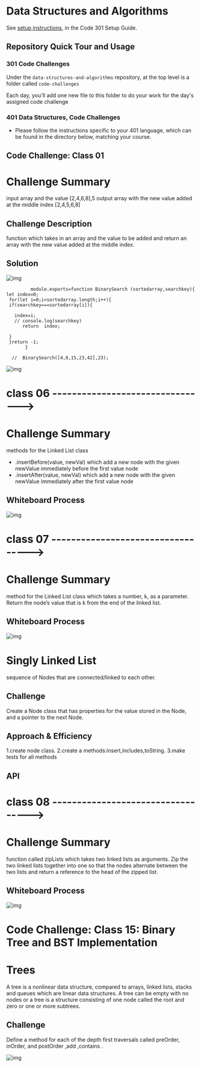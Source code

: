 # Data Structures and Algorithms

See [setup instructions](https://codefellows.github.io/setup-guide/code-301/3-code-challenges), in the Code 301 Setup Guide.

## Repository Quick Tour and Usage

### 301 Code Challenges

Under the `data-structures-and-algorithms` repository, at the top level is a folder called `code-challenges`

Each day, you'll add one new file to this folder to do your work for the day's assigned code challenge

### 401 Data Structures, Code Challenges

- Please follow the instructions specific to your 401 language, which can be found in the directory below, matching your course.

## Code Challenge: Class 01


# Challenge Summary
<!-- Short summary or background information -->
input array and the value   [2,4,6,8],5
output  array with the new value added at the middle index [2,4,5,6,8]

## Challenge Description
<!-- Description of the challenge -->
function which takes in an array and the value to be added and  return an array with the new value added at the middle index.

## Solution
<!-- Embedded whiteboard image -->
![img](screenshot.jpeg)


             module.exports=function BinarySearch (sortedarray,searchkey){
    let index=0;
     for(let i=0;i<sortedarray.length;i++){
     if(searchkey===sortedarray[i]){
       
       index=i;
       // console.log(searchkey)
          return  index;
      
     }
     }return -1;
           } 
     
      //  BinarySearch([4,8,15,23,42],23);

![img](img/ch03.jpeg)





# class 06 -------------------------------->

<!------------------------------ class 06 ---------------------------------->

# Challenge Summary
<!-- Description of the challenge -->
methods for the Linked List class 
- .insertBefore(value, newVal) which add a new node with the given newValue immediately before the first value node
- .insertAfter(value, newVal) which add a new node with the given newValue immediately after the first value node

## Whiteboard Process
<!-- Embedded whiteboard image -->
![img](img/ch6.jpeg)



# class 07 ---------------------------------->

# Challenge Summary
<!-- Description of the challenge -->
method for the Linked List class which takes a number, k, as a parameter. Return the node’s value that is k from the end of the linked list. 

## Whiteboard Process
<!-- Embedded whiteboard image -->
![img](img/ch7.jpeg)

<!-- Challenges class 5 -->

# Singly Linked List
<!-- Short summary or background information -->
sequence of Nodes that are connected/linked to each other.

## Challenge
<!-- Description of the challenge -->
Create a Node class that has properties for the value stored in the Node, and a pointer to the next Node.

## Approach & Efficiency
<!-- What approach did you take? Why? What is the Big O space/time for this approach? -->
1.create node class.
2.create a methods:insert,includes,toString.
3.make tests for all methods

## API
<!-- Description of each method publicly available to your Linked List -->

# class 08 ---------------------------------->

# Challenge Summary
<!-- Description of the challenge -->
function called zipLists which takes two linked lists as arguments. Zip the two linked lists together into one so that the nodes alternate between the two lists and return a reference to the head of the zipped list.

## Whiteboard Process
<!-- Embedded whiteboard image -->
![img](img/ch8.jpeg)





# Code Challenge: Class 15: Binary Tree and BST Implementation

# Trees
<!-- Short summary or background information -->
 A tree is a nonlinear data structure, compared to arrays, linked lists, stacks and queues which are linear data structures. A tree can be empty with no nodes or a tree is a structure consisting of one node called the root and zero or one or more subtrees.

## Challenge
<!-- Description of the challenge -->
Define a method for each of the depth first traversals called preOrder, inOrder, and postOrder ,add ,contains .

![img](img/screenshot.jpeg)


